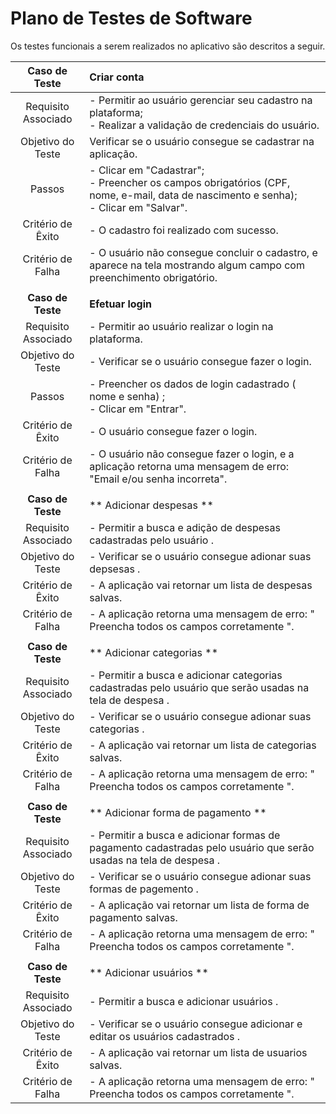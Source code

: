 # Plano de Testes de Software

Os testes funcionais a serem realizados no aplicativo são descritos a seguir.

 
| **Caso de Teste** | **Criar conta** 	|
| :---: | :--- |
| Requisito Associado |  - Permitir ao usuário gerenciar seu cadastro na plataforma; <br> - Realizar a validação de credenciais do usuário. |
| Objetivo do Teste | Verificar se o usuário consegue se cadastrar na aplicação. |
| Passos |  - Clicar em "Cadastrar";  <br> - Preencher os campos obrigatórios (CPF, nome, e-mail, data de nascimento e senha); <br> - Clicar em "Salvar". |
|Critério de Êxito | - O cadastro foi realizado com sucesso. |
|Critério de Falha | - O usuário não consegue concluir o cadastro, e aparece na tela mostrando algum campo com preenchimento obrigatório. |
|  	|  	|
| **Caso de Teste** | **Efetuar login** |
| Requisito Associado | - Permitir ao usuário realizar o login na plataforma. |
| Objetivo do Teste | - Verificar se o usuário consegue fazer o login. |
| Passos |  - Preencher os dados de login cadastrado ( nome e senha) ; <br> - Clicar em "Entrar". |
|Critério de Êxito | - O usuário consegue fazer o login. |
|Critério de Falha | - O usuário não consegue fazer o login, e a aplicação retorna uma mensagem de erro: "Email e/ou senha incorreta". |
|  	|  	|
| **Caso de Teste** | ** Adicionar despesas ** |
| Requisito Associado |  - Permitir a busca e adição de despesas cadastradas pelo usuário  . |
| Objetivo do Teste | - Verificar se o usuário consegue adionar suas depsesas  . |
|Critério de Êxito | - A aplicação vai retornar um lista de despesas salvas. |
|Critério de Falha | - A aplicação retorna uma mensagem de erro: " Preencha todos os campos corretamente  ". |
| 	|  	|
| **Caso de Teste** | ** Adicionar categorias  ** |
| Requisito Associado |  - Permitir a busca e adicionar  categorias cadastradas pelo usuário  que serão usadas na tela de despesa . |
| Objetivo do Teste | - Verificar se o usuário consegue adionar suas categorias  . |
|Critério de Êxito | - A aplicação vai retornar um lista de categorias salvas. |
|Critério de Falha | - A aplicação retorna uma mensagem de erro: " Preencha todos os campos corretamente  ". |
| 	|  	|
| **Caso de Teste** | ** Adicionar forma de pagamento  ** |
| Requisito Associado |  - Permitir a busca e adicionar  formas de pagamento cadastradas pelo usuário que serão usadas na tela de despesa . |
| Objetivo do Teste | - Verificar se o usuário consegue adionar suas formas de pagemento  . |
|Critério de Êxito | - A aplicação vai retornar um lista de forma de pagamento salvas. |
|Critério de Falha | - A aplicação retorna uma mensagem de erro: " Preencha todos os campos corretamente  ". |
| 	|  	|
| **Caso de Teste** | ** Adicionar usuários  ** |
| Requisito Associado |  - Permitir a busca e adicionar usuários . |
| Objetivo do Teste | - Verificar se o usuário consegue adicionar e editar os usuários cadastrados   . |
|Critério de Êxito | - A aplicação vai retornar um lista de usuarios salvas. |
|Critério de Falha | - A aplicação retorna uma mensagem de erro: " Preencha todos os campos corretamente  ". |
